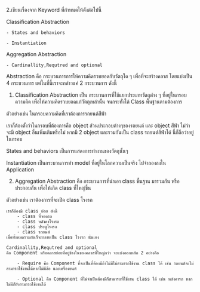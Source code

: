 2.เขียนเรื่องจาก Keyword ที่กำหนดให้ดังต่อไปนี้

Classification Abstraction

    - States and behaviors

    - Instantiation

Aggregation Abstraction

    - Cardinallity,Requtred and optional

 Abstraction คือ กระบวนการการให้ความคิดรวบยอดกับวัตถุใด ๆ เพื่อที่จะสร้างคลาส โดยแบ่งเป็น 4 กระบวนการ แต่ในที่นี้เราจะกล่าวแค่ 2 กระบวนการ ดังนี้

   1. Classification Abstraction เป็น กระบวนการที่ใช้แยกประเภทวัตถุต่าง ๆ ที่อยู่ในกรอบความคิด เพื่อให้ความคิดรวบยอดแก่วัตถุเหล่านั้น จนกระทั่งได้ Class พื้นฐานตามต้องการ

   ตัวอย่างเช่น ในกรอบความคิดที่เราต้องการรถยนต์สีฟ้า

   เราก็ต้องตั้งว่าในกรอบที่ต้องการคือ object ส่วนประกอบต่างๆของรถยนต์ และ object สีฟ้า ไม่ว่าจะมี object อื่นเพิ่มเติมหรือไม่ หากมี 2 object และรวมกันเป็น class รถยนต์สีฟ้าได้ นี้ก็ถือว่าอยู่ในกรอบ

States and behaviors เป็นการแสดงการทำงานของวัตถุนั้นๆ

Instantiation เป็นกระบวนการทำ model ที่อยู่ในโลกความเป็นจริง ไปจำลองลงใน Application
   

   2. Aggregation Abstraction คือ กระบวนการที่นำเอา class พื้นฐาน มารวมกัน หรือ ประกอบกัน เพื่อให้เกิด class ที่ใหญ่ขึ้น

   ตัวอย่างเช่น เราต้องการที่จะเปิด class โรงรถ

    เราก็ต้องมี class ย่อย ดังนี้
        - class ที่จอดรถ
        - class หลังคาโรงรถ
        - class ประตูโรงรถ
        - class รถยนต์
    เมื่อทั้งหมดรวมกันก็จะกลายเป็น class โรงรถ นั่นเอง

    Cardinallity,Requtred and optional
    คือ Component หรือคลาสย่อยที่อยู่ข้างในของคลาสที่ใหญ่กว่า จะแบ่งออกหลัก 2 อย่างคือ

        - Require คือ Component ที่จะเป็นที่ต้องมีถ้าไม่มีไม่สามารถใช้งาน class ได้ เช่น รถยนต์จะไม่สามารถใช้งานได้หากไม่มีล้อ และเครื่องยนต์

        - Optional คือ Component ที่ไม่จำเป็นต้องมีก็สามารถที่ใช้งาน class ได้ เช่น หลังคารถ หากไม่มีก็ยังสามารถใช้งานได้
